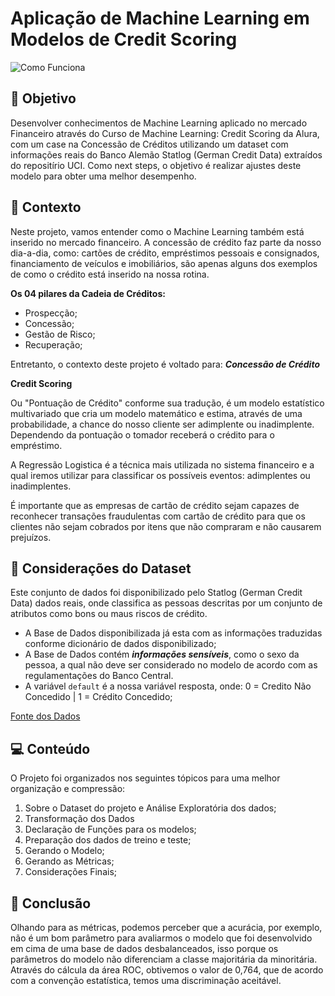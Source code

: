 # Aplicação de Machine Learning em Modelos de Credit Scoring

![Como Funciona](https://file%2B.vscode-resource.vscode-cdn.net/c%3A/Users/reyna/OneDrive/Imagens/concessao_credito.jpg?version%3D1677532920963)


## :dart: Objetivo
Desenvolver conhecimentos de Machine Learning aplicado no mercado Financeiro através do Curso de Machine Learning: Credit Scoring da Alura, com um case na Concessão de Créditos utilizando um dataset com informações reais do Banco Alemão Statlog (German Credit Data) extraídos do repositírio UCI. Como next steps, o objetivo é realizar ajustes deste modelo para obter uma melhor desempenho. 

## :bookmark: Contexto
Neste projeto, vamos entender como o Machine Learning também está inserido no mercado financeiro. A concessão de crédito faz parte da nosso dia-a-dia, como: cartões de crédito, empréstimos pessoais e consignados, financiamento de veículos e imobiliários, são apenas alguns dos exemplos de como o crédito está inserido na nossa rotina.

**Os 04 pilares da Cadeia de Créditos:**
- Prospecção;
- Concessão;
- Gestão de Risco;
- Recuperação;

Entretanto, o contexto deste projeto é voltado para: ***Concessão de Crédito***


**Credit Scoring**

Ou "Pontuação de Crédito" conforme sua tradução, é um modelo estatístico multivariado que cria um modelo matemático e estima, através de uma probabilidade, a chance do nosso cliente ser adimplente ou inadimplente. Dependendo da pontuação o tomador receberá o crédito para o empréstimo.

A Regressão Logistica é a técnica mais utilizada no sistema financeiro e a qual iremos utilizar para classificar os possíveis eventos: adimplentes ou inadimplentes. 

É importante que as empresas de cartão de crédito sejam capazes de reconhecer transações fraudulentas com cartão de crédito para que os clientes não sejam cobrados por itens que não compraram e não causarem prejuízos.

## :pushpin: Considerações do Dataset
Este conjunto de dados foi disponibilizado pelo Statlog (German Credit Data) dados reais, onde classifica as pessoas descritas por um conjunto de atributos como bons ou maus riscos de crédito.
- A Base de Dados disponibilizada já esta com as informações traduzidas conforme dicionário de dados disponibilizado;
- A Base de Dados contém ***informações sensíveis***, como o sexo da pessoa, a qual não deve ser considerado no modelo de acordo com as regulamentações do Banco Central.
- A variável `default` é a nossa variável resposta, onde: 0 = Credito Não Concedido | 1 = Crédito Concedido;

[Fonte dos Dados](https://archive.ics.uci.edu/ml/datasets/statlog+(german+credit+data))

## :computer: Conteúdo
O Projeto foi organizados nos seguintes tópicos para uma melhor organização e compressão:
1. Sobre o Dataset do projeto e Análise Exploratória dos dados;
2. Transformação dos Dados
3. Declaração de Funções para os modelos;
4. Preparação dos dados de treino e teste;
5. Gerando o Modelo;
6. Gerando as Métricas;
7. Considerações Finais;

## :closed_book: Conclusão
Olhando para as métricas, podemos perceber que a acurácia, por exemplo, não é um bom parâmetro para avaliarmos o modelo que foi desenvolvido em cima de uma base de dados desbalanceados, isso porque os parâmetros do modelo não diferenciam a classe majoritária da minoritária. Através do cálcula da área ROC, obtivemos o valor de 0,764, que de acordo com a convenção estatística, temos uma discriminação aceitável.

